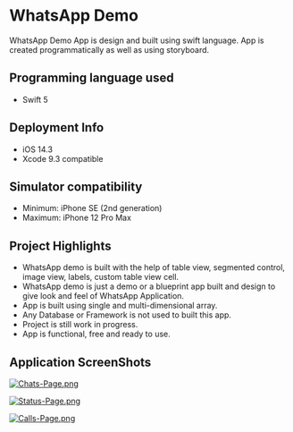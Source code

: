 # WhatsApp Demo

WhatsApp Demo App is design and built using swift language. App is created programmatically as well as using storyboard.

## Programming language used
- Swift 5

## Deployment Info
- iOS 14.3
- Xcode 9.3 compatible

## Simulator compatibility
- Minimum: iPhone SE (2nd generation)
- Maximum: iPhone 12 Pro Max

## Project Highlights
- WhatsApp demo is built with the help of table view, segmented control, image view, labels, custom table view cell.
- WhatsApp demo is just a demo or a blueprint app built and design to give look and feel of WhatsApp Application.
- App is built using single and multi-dimensional array.
- Any Database or Framework is not used to built this app.
- Project is still work in progress.
- App is functional, free and ready to use.

## Application ScreenShots

[![Chats-Page.png](https://i.postimg.cc/W1tzbZZP/Chats-Page.png)](https://postimg.cc/v4Fb0cXP)

[![Status-Page.png](https://i.postimg.cc/wM0x9xTv/Status-Page.png)](https://postimg.cc/dZZcBYCP)

[![Calls-Page.png](https://i.postimg.cc/BQ7ZyvV7/Calls-Page.png)](https://postimg.cc/RNfzJv9w)
